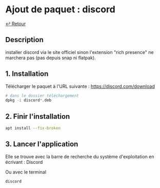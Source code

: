 # Ajout de paquet : discord

[↩️ Retour](./README.md)

## Description

installer discord via le site officiel sinon l'extension "rich presence" ne marchera pas (pas depuis snap ni flatpak).

## 1. Installation

Télécharger le paquet à l'URL suivante : https://discord.com/download

```bash
# dans le dossier téléchargement
dpkg -i discord*.deb
```

## 2. Finir l'installation

```bash
apt install --fix-broken
```

## 3. Lancer l'application

Elle se trouve avec la barre de recherche du système d'exploitation en écrivant : Discord

Ou avec le terminal

```bash
discord
```
